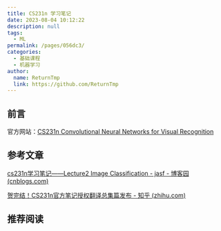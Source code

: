 ```yaml
---
title: CS231n 学习笔记
date: 2023-08-04 10:12:22
description: null
tags: 
  - ML
permalink: /pages/056dc3/
categories: 
  - 基础课程
  - 机器学习
author: 
  name: ReturnTmp
  link: https://github.com/ReturnTmp
---
```




## 前言

官方网站：[CS231n Convolutional Neural Networks for Visual Recognition](https://cs231n.github.io/)





## 参考文章

[cs231n学习笔记——Lecture2 Image Classification - jasf - 博客园 (cnblogs.com)](https://www.cnblogs.com/jasf/p/16793731.html)

[贺完结！CS231n官方笔记授权翻译总集篇发布 - 知乎 (zhihu.com)](https://zhuanlan.zhihu.com/p/21930884)



## 推荐阅读

